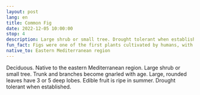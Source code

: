 ```yaml
---
layout: post
lang: en
title: Common Fig
date: 2022-12-05 10:00:00
stop: 4
description: Large shrub or small tree. Drought tolerant when established.
fun_fact: Figs were one of the first plants cultivated by humans, with fossils of figs being found in Gilgal I, a early neolithic village
native_to: Eastern Mediterranean region
---
```

Deciduous. Native to the eastern Mediterranean region. Large shrub or small tree. Trunk and branches become gnarled with age. Large, rounded leaves have 3 or 5 deep lobes. Edible fruit is ripe in summer. Drought tolerant when established.
